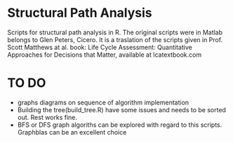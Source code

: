 # Structural Path Analysis

Scripts for structural path analysis in R. The original scripts were in Matlab belongs to  Glen Peters, Cicero. It is a traslation of the scripts given in Prof. Scott Matthews at al. book: Life Cycle Assessment: Quantitative Approaches for Decisions that Matter, available at lcatextbook.com

# TO DO
- graphs diagrams on sequence of algorithm implementation
- Building the tree(build_tree.R) have some issues and needs to be sorted out. Rest works fine.
- BFS or DFS graph algoriths can be explored with regard to this scripts. Graphblas can be an excellent choice
